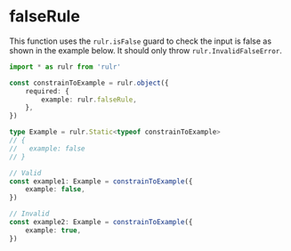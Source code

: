 # falseRule

This function uses the `rulr.isFalse` guard to check the input is false as shown in the example below. It should only throw `rulr.InvalidFalseError`.

```ts
import * as rulr from 'rulr'

const constrainToExample = rulr.object({
	required: {
		example: rulr.falseRule,
	},
})

type Example = rulr.Static<typeof constrainToExample>
// {
//   example: false
// }

// Valid
const example1: Example = constrainToExample({
	example: false,
})

// Invalid
const example2: Example = constrainToExample({
	example: true,
})
```

